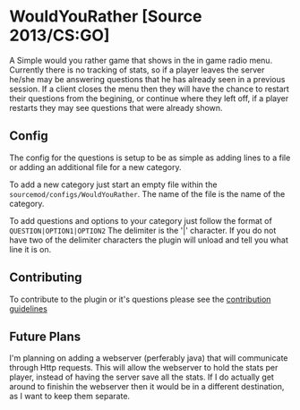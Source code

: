 # WouldYouRather [Source 2013/CS:GO]

A Simple would you rather game that shows in the in game radio menu. Currently there is no tracking of stats, so if a player leaves the server he/she may be answering questions that he has already seen in a previous session. If a client closes the menu then they will have the chance to restart their questions from the begining, or continue where they left off, if a player restarts they may see questions that were already shown.

## Config

The config for the questions is setup to be as simple as adding lines to a file or adding an additional file for a new category.

To add a new category just start an empty file within the `sourcemod/configs/WouldYouRather`. The name of the file is the name of the category.

To add questions and options to your category just follow the format of
`QUESTION|OPTION1|OPTION2`
The delimiter is the '|' character. If you do not have two of the delimiter characters the plugin will unload and tell you what line it is on.

## Contributing

To contribute to the plugin or it's questions please see the [contribution guidelines](../master/CONTRIBUTING.md)

## Future Plans

I'm planning on adding a webserver (perferably java) that will communicate through Http requests. This will allow the webserver to hold the stats per player, instead of having the server save all the stats. If I do actually get around to finishin the webserver then it would be in a different destination, as I want to keep them separate.